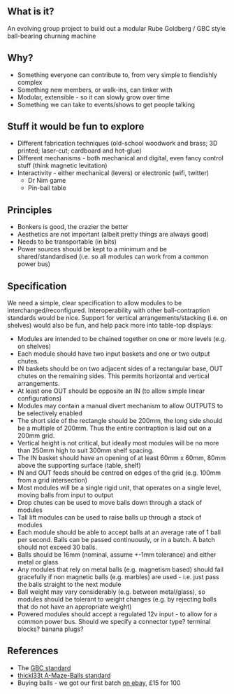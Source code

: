## What is it?
An evolving group project to build out a modular Rube Goldberg / GBC style ball-bearing churning machine

## Why?
* Something everyone can contribute to, from very simple to fiendishly complex
* Something new members, or walk-ins, can tinker with
* Modular, extensible - so it can slowly grow over time
* Something we can take to events/shows to get people talking

## Stuff it would be fun to explore
* Different fabrication techniques (old-school woodwork and brass; 3D printed; laser-cut; cardboard and hot-glue)
* Different mechanisms - both mechanical and digital, even fancy control stuff (think magnetic levitation)
* Interactivity - either mechanical (levers) or electronic (wifi, twitter)
  * Dr Nim game
  * Pin-ball table

## Principles
* Bonkers is good, the crazier the better
* Aesthetics are not important (albeit pretty things are always good)
* Needs to be transportable (in bits)
* Power sources should be kept to a minimum and be shared/standardised (i.e. so all modules can work from a common power bus)

## Specification
We need a simple, clear specification to allow modules to be interchanged/reconfigured.  Interoperability with other ball-contraption standards would be nice.  Support for vertical arrangements/stacking (i.e. on shelves) would also be fun, and help pack more into table-top displays:

* Modules are intended to be chained together on one or more levels (e.g. on shelves)
* Each module should have two input baskets and one or two output chutes.  
* IN baskets should be on two adjacent sides of a rectangular base, OUT chutes on the remaining sides.  This permits horizontal and vertical arrangements.
* At least one OUT should be opposite an IN (to allow simple linear configurations)
* Modules may contain a manual divert mechanism to allow OUTPUTS to be selectively enabled
* The short side of the rectangle should be 200mm, the long side should be a multiple of 200mm.  Thus the entire contraption is laid out on a 200mm grid.  
* Vertical height is not critical, but ideally most modules will be no more than 250mm high to suit 300mm shelf spacing.
* The IN basket should have an opening of at least 60mm x 60mm, 80mm above the supporting surface (table, shelf)
* IN and OUT feeds should be centred on edges of the grid (e.g. 100mm from a grid intersection)
* Most modules will be a single rigid unit, that operates on a single level, moving balls from input to output
* Drop chutes can be used to move balls down through a stack of modules
* Tall lift modules can be used to raise balls up through a stack of modules
* Each module should be able to accept balls at an average rate of 1 ball per second.  Balls can be passed continuously, or in a batch.  A batch should not exceed 30 balls.
* Balls should be 16mm (nominal, assume +-1mm tolerance) and either metal or glass 
* Any modules that rely on metal balls (e.g. magnetism based) should fail gracefully if non magnetic balls (e.g. marbles) are used - i.e. just pass the balls straight to the next module
* Ball weight may vary considerably (e.g. between metal/glass), so modules should be tolerant to weight changes (e.g. by rejecting balls that do not have an appropriate weight)
* Powered modules should accept a regulated 12v input - to allow for a common power bus.  Should we specify a connector type?  terminal blocks?  banana plugs?  

## References

* The [GBC standard](http://www.teamhassenplug.org/GBC/)
* [thickl33t A-Maze-Balls standard](http://thinkl33t.co.uk/a-maze-balls-a-collaborative-makerfaire-project/)
* Buying balls - we got our first batch [on ebay](http://www.ebay.co.uk/itm/Catapult-Slingshot-Ammo-Steel-Balls-Choose-Size-From-2mm-to-16mm-FREE-POST-/161126780433?var=460220302041), £15 for 100

